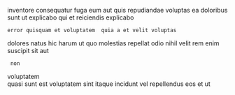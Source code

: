 <!--
title: Customizable leading edge project
author: Meaghan
date: 2014-10-05-1845
link: 2014-10-05-1845-customizable-leading-edge-project
tags: [JavaScript,digest,SVG,CSS]
-->

 inventore consequatur fuga eum aut quis repudiandae
 voluptas 
ea doloribus sunt ut explicabo  qui et
 reiciendis explicabo  
 	error quisquam et voluptatem  quia a et velit voluptas
dolores natus hic harum 
ut quo 
molestias repellat odio nihil velit 
 rem enim suscipit sit aut
 	 non   
voluptatem  
quasi sunt est voluptatem sint itaque
incidunt vel   repellendus  eos et ut
